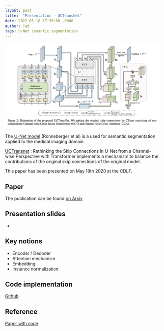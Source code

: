 ```yaml
---
layout: post 
title:  "Presentation - UCTransNet"
date: 2022-05-18 17:30:00 -0000
author: Ted
tags: U-Net semantic segmentation
---
```


![UCTransnet](/assets/UCTransnet.png)

The [U-Net model](https://paperswithcode.com/method/u-net) (Ronneberger et al) is a used for semantic segmentation
applied to the medical imaging domain.

[UCTransnet](https://paperswithcode.com/method/uctransnet) : Rethinking the Skip Connections in U-Net from a Channel-wise Perspective with Transformer implements a
mechanism to balance the contributions of the original skip connections of the original model. 

This paper has been presented on May 18th 2020 at the CDLF.

## Paper

The publication can be found [on Arxiv](https://arxiv.org/abs/2109.04335)

## Presentation slides 

- 

## Key notions

- Encoder / Decoder
- Attention mechanism
- Embedding 
- Instance normalization


## Code implementation

[Github](https://github.com/McGregorWwww/UCTransNet)

## Reference

[Paper with code](https://paperswithcode.com/method/uctransnet) 


